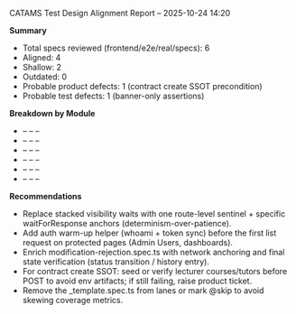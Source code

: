 CATAMS Test Design Alignment Report – 2025-10-24 14:20

**Summary**
- Total specs reviewed (frontend/e2e/real/specs): 6
- Aligned: 4
- Shallow: 2
- Outdated: 0
- Probable product defects: 1 (contract create SSOT precondition)
- Probable test defects: 1 (banner-only assertions)

**Breakdown by Module**
-  –  –  – 
-  –  –  – 
-  –  –  – 
-  –  –  – 
-  –  –  – 
-  –  –  – 

**Recommendations**
- Replace stacked visibility waits with one route-level sentinel + specific waitForResponse anchors (determinism-over-patience).
- Add auth warm-up helper (whoami + token sync) before the first list request on protected pages (Admin Users, dashboards).
- Enrich modification-rejection.spec.ts with network anchoring and final state verification (status transition / history entry).
- For contract create SSOT: seed or verify lecturer courses/tutors before POST to avoid env artifacts; if still failing, raise product ticket.
- Remove the _template.spec.ts from lanes or mark @skip to avoid skewing coverage metrics.
